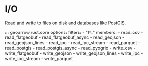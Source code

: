 # I/O

Read and write to files on disk and databases like PostGIS.

::: geoarrow.rust.core
    options:
      filters:
        - "!^_"
      members:
        - read_csv
        - read_flatgeobuf
        - read_flatgeobuf_async
        - read_geojson
        - read_geojson_lines
        - read_ipc
        - read_ipc_stream
        - read_parquet
        - read_postgis
        - read_postgis_async
        - read_pyogrio
        - write_csv
        - write_flatgeobuf
        - write_geojson
        - write_geojson_lines
        - write_ipc
        - write_ipc_stream
        - write_parquet
